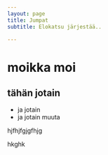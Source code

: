 ```yaml
---
layout: page
title: Jumpat
subtitle: Elokatsu järjestää..

---
```

# moikka moi

## tähän jotain

* ja jotain
* ja jotain muuta

hjfhjfgjgfhjg

hkghk